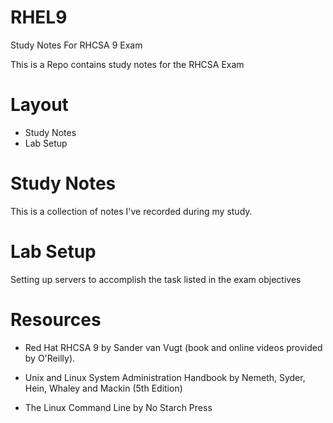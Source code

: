 # RHEL9
Study Notes For RHCSA 9 Exam

This is a Repo contains study notes for the RHCSA Exam

# Layout

* Study Notes
* Lab Setup

# Study Notes
This is a collection of notes I've recorded during my study. 

# Lab Setup
Setting up servers to accomplish the task listed in the exam objectives

# Resources

* Red Hat RHCSA 9 by Sander van Vugt (book and online videos provided by O'Reilly).

* Unix and Linux System Administration Handbook by Nemeth, Syder, Hein, Whaley and Mackin (5th Edition)
  
* The Linux Command Line by No Starch Press

